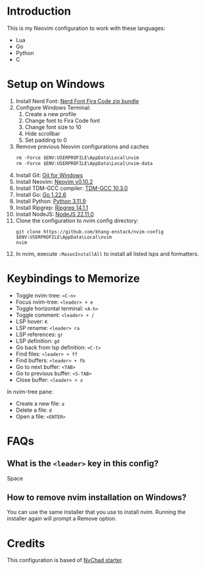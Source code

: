 # Introduction

This is my Neovim configuration to work with these languages:
- Lua
- Go
- Python
- C

# Setup on Windows

1. Install Nerd Font: [Nerd Font Fira Code zip bundle](https://github.com/ryanoasis/nerd-fonts/releases/download/v3.2.1/FiraCode.zip)
1. Configure Windows Terminal:
   1. Create a new profile
   1. Change font to Fira Code font
   1. Change font size to 10
   1. Hide scrollbar
   1. Set padding to 0
1. Remove previous Neovim configurations and caches
   ```ps
   rm -Force $ENV:USERPROFILE\AppData\Local\nvim
   rm -Force $ENV:USERPROFILE\AppData\Local\nvim-data
   ```
1. Install Git: [Git for Windows](https://git-scm.com/downloads/win)
1. Install Neovim: [Neovim v0.10.2](https://github.com/neovim/neovim/releases/tag/v0.10.2)
1. Install TDM-GCC compiler: [TDM-GCC 10.3.0](https://jmeubank.github.io/tdm-gcc/articles/2021-05/10.3.0-release)
1. Install Go: [Go 1.22.6](https://go.dev/dl/go1.22.6.windows-amd64.msi)
1. Install Python: [Python 3.11.9](https://www.python.org/downloads/release/python-3119/)
1. Install Ripgrep: [Ripgrep 14.1.1](https://github.com/BurntSushi/ripgrep/releases/tag/14.1.1)
1. Install NodeJS: [NodeJS 22.11.0](https://nodejs.org/dist/v22.11.0/node-v22.11.0-x64.msi)
1. Clone the configuration to nvim config directory:
   ```
   git clone https://github.com/khang-enstack/nvim-config $ENV:USERPROFILE\AppData\Local\nvim
   nvim
   ```
1. In nvim, execute `:MasonInstallAll` to install all listed lsps and formatters.

# Keybindings to Memorize

- Toggle nvim-tree: `<C-n>`
- Focus nvim-tree: `<leader> + e`
- Toggle horizontal terminal: `<A-h>`
- Toggle comment: `<leader> + /`
- LSP hover: `K`
- LSP rename: `<leader> ra`
- LSP references: `gr`
- LSP definition: `gd`
- Go back from lsp definition: `<C-t>`
- Find files: `<leader> + ff`
- Find buffers: `<leader> + fb`
- Go to next buffer: `<TAB>`
- Go to previous buffer: `<S-TAB>`
- Close buffer: `<leader> + x`

In nvim-tree pane:
- Create a new file: `a`
- Delete a file: `d`
- Open a file: `<ENTER>`

# FAQs

## What is the `<leader>` key in this config?

Space

## How to remove nvim installation on Windows?

You can use the same installer that you use to install nvim.
Running the installer again will prompt a Remove option.

# Credits

This configuration is based of [NvChad starter](https://github.com/NvChad/starter/tree/d0c602f5f155d4d1261609219e9b8a61e936d681).

